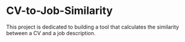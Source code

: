 # CV-to-Job-Similarity

This project is dedicated to building a tool that calculates the similarity between a CV and a job description.
